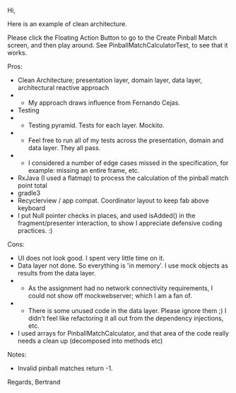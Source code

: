 Hi,

Here is an example of clean architecture.

Please click the Floating Action Button to go to the Create Pinball Match screen, and then play around. See PinballMatchCalculatorTest, to see that it works.

Pros:
* Clean Architecture; presentation layer, domain layer, data layer, architectural reactive approach
* * My approach draws influence from Fernando Cejas.
* Testing
* * Testing pyramid. Tests for each layer. Mockito. 
* * Feel free to run all of my tests across the presentation, domain and data layer. They all pass.
* * I considered a number of edge cases missed in the specification, for example: missing an entire frame, etc.
* RxJava (I used a flatmap) to process the calculation of the pinball match point total
* gradle3
* Recyclerview / app compat. Coordinator layout to keep fab above keyboard
* I put Null pointer checks in places, and used isAdded() in the fragment/presenter interaction, to show I appreciate defensive coding practices. :)


Cons:
* UI does not look good. I spent very little time on it.
* Data layer not done. So everything is 'in memory'. I use mock objects as results from the data layer.
* * As the assignment had no network connectivity requirements, I could not show off mockwebserver; which I am a fan of.
* * There is some unused code in the data layer. Please ignore them ;) I didn't feel like refactoring it all out from the dependency injections, etc.
* I used arrays for PinballMatchCalculator, and that area of the code really needs a clean up (decomposed into methods etc)

Notes:
* Invalid pinball matches return -1.

Regards,
Bertrand
